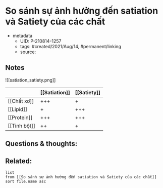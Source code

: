 ---
---

# So sánh sự ảnh hưởng đến satiation và Satiety của các chất

- metadata
	- UID: P-210814-1257
	- tags: #created/2021/Aug/14, #permanent/linking
	- source: 

## Notes
![[satiation_satiety.png]]

|              | [[Satiation]] | [[Satiety]] |
| ------------ | ------------- | ----------- |
| [[Chất xơ]]  | +++           | +           |
| [[Lipid]]    | +             | +++         |
| [[Protein]]  | +++           | +++         |
| [[Tinh bột]] | ++            | +           |

## Questions & thoughts:

## Related:
```dataview
list
from [[So sánh sự ảnh hưởng đến satiation và Satiety của các chất]]
sort file.name asc
```
